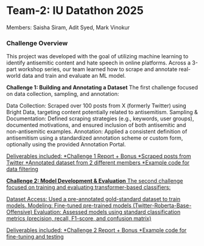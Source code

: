 # Team-2: IU Datathon 2025
Members: Saisha Siram, Adit Syed, Mark Vinokur


### Challenge Overview
This project was developed with the goal of utilizing machine learning to identify antisemitic content and hate speech in online platforms. Across a 3-part workshop series, our team learned how to scrape and annotate real-world data and train and evaluate an ML model.

**Challenge 1: Building and Annotating a Dataset**
The first challenge focused on data collection, sampling, and annotation:

Data Collection: Scraped over 100 posts from X (formerly Twitter) using Bright Data, targeting content potentially related to antisemitism.
Sampling & Documentation: Defined scraping strategies (e.g., keywords, user groups), documented motivations, and ensured inclusion of both antisemitic and non-antisemitic examples.
Annotation: Applied a consistent definition of antisemitism using a standardized annotation scheme or custom form, optionally using the provided Annotation Portal.

<u>Deliverables included:<u>
*Challenge 1 Report + Bonus
*Scraped posts from Twitter
*Annotated dataset from 2 different members
*Example code for data filtering

**Challenge 2: Model Development & Evaluation**
The second challenge focused on training and evaluating transformer-based classifiers:

Dataset Access: Used a pre-annotated gold-standard dataset to train models.
Modeling: Fine-tuned pre-trained models (Twitter-Roberta-Base-Offensive)
Evaluation: Assessed models using standard classification metrics (precision, recall, F1-score, and confusion matrix)

<u>Deliverables included:<u>
*Challenge 2 Report + Bonus
*Example code for fine-tuning and testing

